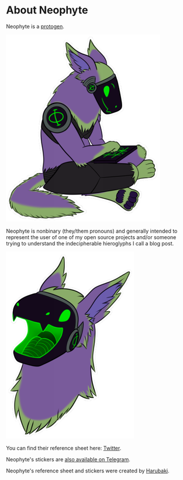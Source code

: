 # About Neophyte

Neophyte is a [protogen](https://furry-fandom.fandom.com/wiki/Protogen).

![Neophyte the Protogen](Sitting.png)

Neophyte is nonbinary (they/them pronouns) and generally intended to represent
the user of one of my open source projects and/or someone trying to understand
the indecipherable hieroglyphs I call a blog post.

![Neophyte the Protogen](Happy.png)

You can find their reference sheet here: [Twitter](https://twitter.com/SoatokDhole/status/1398414665055617026).

Neophyte's stickers are [also available on Telegram](https://t.me/addstickers/Neophyte).

Neophyte's reference sheet and stickers were created by [Harubaki](https://linktr.ee/Harubaki).
